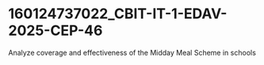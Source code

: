 # 160124737022_CBIT-IT-1-EDAV-2025-CEP-46
Analyze coverage and effectiveness of the Midday Meal Scheme in schools
